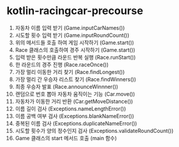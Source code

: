# kotlin-racingcar-precourse
1. 자동차 이름 입력 받기 (Game.inputCarNames())
2. 시도할 횟수 입력 받기 (Game.inputRoundCount())
3. 위의 메서드들 호출 하여 게임 시작하기 (Game.start())
4. Race 클래스의 호출하여 경주 시작하기 (Game.start())
5. 입력 받은 횟수만큼 라운드 반복 실행 (Race.runStart())
6. 한 라운드의 경주 진행 (Race.raceOnce())
7. 가장 멀리 이동한 거리 찾기 (Race.findLongest())
8. 가장 멀리 간 우승자 리스트 찾기 (Race.findWinners())
9. 최종 우승자 발표 (Race.announceWinnner())
10. 랜덤으로 번호 뽑아 자동차 움직이는 기능 (Car.move())
11. 자동차가 이동한 거리 반환 (Car.getMoveDistance())
12. 이름 길이 검사 (Exceptions.nameLengthError())
13. 이름 공백 여부 검사 (Exceptions.blankNameError())
14. 중복된 이름 검사 (Exceptions.duplicateNameError())
15. 시도할 횟수가 양의 정수인지 검사 (Exceptions.validateRoundCount())
16. Game 클래스의 start 메서드 호출 (main 함수)
